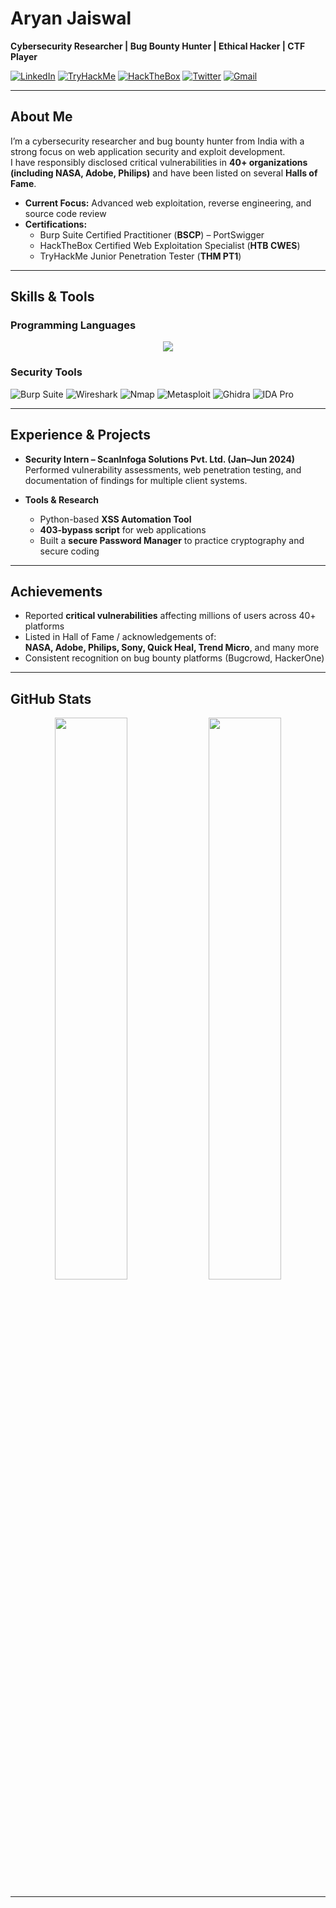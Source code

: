# Aryan Jaiswal

**Cybersecurity Researcher&nbsp;| Bug Bounty Hunter&nbsp;| Ethical Hacker&nbsp;| CTF Player**

[![LinkedIn](https://img.shields.io/badge/LinkedIn-0077B5?style=for-the-badge&logo=linkedin&logoColor=white)](https://linkedin.com/in/aryan-jaiswal-57b42a218)
[![TryHackMe](https://img.shields.io/badge/TryHackMe-88CC14?style=for-the-badge&logo=tryhackme&logoColor=white)](https://tryhackme.com/p/NovA)
[![HackTheBox](https://img.shields.io/badge/HackTheBox-9FEF00?style=for-the-badge&logo=hackthebox&logoColor=black)](https://app.hackthebox.com/profile/679092)
[![Twitter](https://img.shields.io/badge/Twitter-1DA1F2?style=for-the-badge&logo=twitter&logoColor=white)](https://twitter.com/aryan351985)
[![Gmail](https://img.shields.io/badge/Gmail-D14836?style=for-the-badge&logo=gmail&logoColor=white)](mailto:aryan351985@gmail.com)

---

## About Me

I’m a cybersecurity researcher and bug bounty hunter from India with a strong focus on web application security and exploit development.  
I have responsibly disclosed critical vulnerabilities in **40+ organizations (including NASA, Adobe, Philips)** and have been listed on several **Halls of Fame**.

- **Current Focus:** Advanced web exploitation, reverse engineering, and source code review  
- **Certifications:**  
  - Burp Suite Certified Practitioner (**BSCP**) – PortSwigger  
  - HackTheBox Certified Web Exploitation Specialist (**HTB CWES**)  
  - TryHackMe Junior Penetration Tester (**THM PT1**)  

---

## Skills & Tools

### Programming Languages
<div align="center">
    <img src="https://skillicons.dev/icons?i=python,javascript,cpp,php,java,mysql,mongodb" />
</div>

### Security Tools
![Burp Suite](https://img.shields.io/badge/Burp_Suite-FF6633?style=for-the-badge&logo=burpsuite&logoColor=white)
![Wireshark](https://img.shields.io/badge/Wireshark-1679A7?style=for-the-badge&logo=wireshark&logoColor=white)
![Nmap](https://img.shields.io/badge/Nmap-0040FF?style=for-the-badge&logo=nmap&logoColor=white)
![Metasploit](https://img.shields.io/badge/Metasploit-2A2A2A?style=for-the-badge&logo=metasploit&logoColor=white)
![Ghidra](https://img.shields.io/badge/Ghidra-FF0000?style=for-the-badge&logo=ghidra&logoColor=white)
![IDA Pro](https://img.shields.io/badge/IDA_Pro-4B275F?style=for-the-badge&logo=ida&logoColor=white)

---

## Experience & Projects

- **Security Intern – ScanInfoga Solutions Pvt. Ltd. (Jan–Jun 2024)**  
  Performed vulnerability assessments, web penetration testing, and documentation of findings for multiple client systems.

- **Tools & Research**  
  - Python-based **XSS Automation Tool**  
  - **403-bypass script** for web applications  
  - Built a **secure Password Manager** to practice cryptography and secure coding

---

## Achievements

- Reported **critical vulnerabilities** affecting millions of users across 40+ platforms  
- Listed in Hall of Fame / acknowledgements of:  
  **NASA, Adobe, Philips, Sony, Quick Heal, Trend Micro**, and many more  
- Consistent recognition on bug bounty platforms (Bugcrowd, HackerOne)

---

## GitHub Stats

<p align="center">
  <img width="48%" src="https://github-readme-stats.vercel.app/api?username=aryanjaiswal&show_icons=true&theme=radical&rank_icon=github" />
  <img width="48%" src="https://github-readme-streak-stats.herokuapp.com/?user=aryanjaiswal&theme=radical" />
</p>

---
